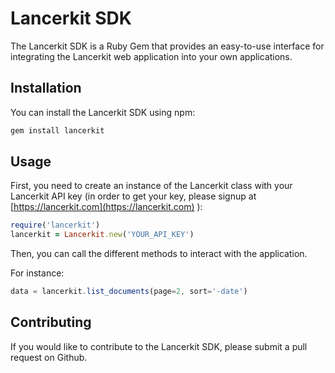 # Lancerkit SDK

The Lancerkit SDK is a Ruby Gem that provides an easy-to-use interface for integrating the Lancerkit web application into your own applications.

## Installation

You can install the Lancerkit SDK using npm:

```bash 
gem install lancerkit 
``` 

## Usage

First, you need to create an instance of the Lancerkit class with your Lancerkit API key (in order to get your key, please signup at [https://lancerkit.com](https://lancerkit.com) ):

```ruby
require('lancerkit') 
lancerkit = Lancerkit.new('YOUR_API_KEY') 
```

Then, you can call the different methods to interact with the application. 

For instance: 
```js 
data = lancerkit.list_documents(page=2, sort='-date')
```

## Contributing

If you would like to contribute to the Lancerkit SDK, please submit a pull request on Github.
